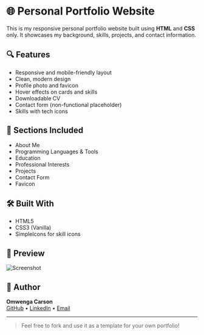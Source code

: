 # 🌐 Personal Portfolio Website

This is my responsive personal portfolio website built using **HTML** and **CSS** only. It showcases my background, skills, projects, and contact information.

## 🔍 Features

- Responsive and mobile-friendly layout
- Clean, modern design
- Profile photo and favicon
- Hover effects on cards and skills
- Downloadable CV
- Contact form (non-functional placeholder)
- Skills with tech icons

## 📂 Sections Included

- About Me
- Programming Languages & Tools
- Education
- Professional Interests
- Projects
- Contact Form
- Favicon

## 🛠️ Built With

- HTML5
- CSS3 (Vanilla)
- SimpleIcons for skill icons

## 📸 Preview

![Screenshot](images/screenshot.jpg) <!-- Add a screenshot if you want -->

## 🧑 Author

**Omwenga Carson**  
[GitHub](https://github.com/omwengaswift) • [LinkedIn](#) • [Email](omwengaswift@gmail.com)

---

> Feel free to fork and use it as a template for your own portfolio!

